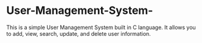 # User-Management-System-
This is a simple User Management System built in C language. It allows you to add, view, search, update, and delete user information.
